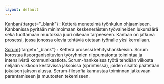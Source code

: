 ```yaml
---
layout: default
---
```


[Kanban](https://en.wikipedia.org/wiki/Kanban_(development)){:target="_blank"}
: Ketterä menetelmä työnkulun ohjaamiseen. Kanbanissa pyritään minimoimaan keskeneräisten työvaiheiden lukumäärä sekä tuottamaan muutoksia juuri oikeaan tarpeeseen. Kanban on jatkuva prosessi, jossa jonossa olevia tehtäviä otetaan työnalle yksi kerrallaan.

[Scrum](http://www.scrumalliance.org){:target="_blank"}
: Ketterä prosessi kehityshankkeisiin. Scrum korostaa itseorganisoituvien työryhmien riippumatonta toimintaa ja intensiivistä kommunikaatiota. Scrum-hankkeissa työtä tehdään viikosta neljään viikkoon kestävissä jaksoissa (sprinteissä), joiden sisältö päätetään jokaisen jakson alussa. Scrum-filosofia kannustaa toiminnan jatkuvaan parantamiseen ja muutosten tekemiseen.
